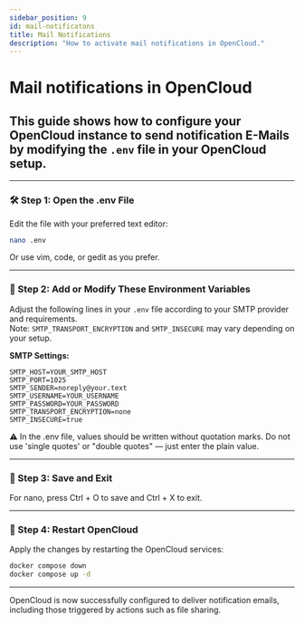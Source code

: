 ```yaml
---
sidebar_position: 9
id: mail-notificatons
title: Mail Notifications
description: "How to activate mail notifications in OpenCloud."
---
```


# Mail notifications in OpenCloud

## This guide shows how to configure your OpenCloud instance to send notification E-Mails by modifying the `.env` file in your OpenCloud setup.

---

### 🛠️ Step 1: Open the .env File

Edit the file with your preferred text editor:

```bash
nano .env
```

Or use vim, code, or gedit as you prefer.

---

### 📝 Step 2: Add or Modify These Environment Variables

Adjust the following lines in your `.env` file according to your SMTP provider and requirements.  
Note: `SMTP_TRANSPORT_ENCRYPTION` and `SMTP_INSECURE` may vary depending on your setup.

**SMTP Settings:**

```env
SMTP_HOST=YOUR_SMTP_HOST
SMTP_PORT=1025
SMTP_SENDER=noreply@your.text
SMTP_USERNAME=YOUR_USERNAME
SMTP_PASSWORD=YOUR_PASSWORD
SMTP_TRANSPORT_ENCRYPTION=none
SMTP_INSECURE=true
````

⚠️ In the .env file, values should be written without quotation marks. Do not use 'single quotes' or "double quotes" — just enter the plain value.

---

### 💾 Step 3: Save and Exit

For nano, press Ctrl + O to save and Ctrl + X to exit.

---

### 🔄 Step 4: Restart OpenCloud

Apply the changes by restarting the OpenCloud services:

```bash
docker compose down 
docker compose up -d
```

---

OpenCloud is now successfully configured to deliver notification emails, including those triggered by actions such as file sharing.
